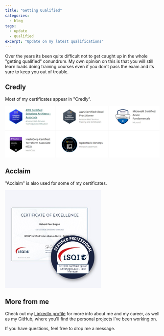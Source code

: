 ```yaml
---
title: "Getting Qualified"
categories:
  - blog
tags:
  - update
  - qualified
excerpt: "Update on my latest qualifications"
---
```


Over the years its been quite difficult not to get caught up in the whole "getting qualified" conundrum. My own opinion on this is that you will still learn loads doing training courses even if you don't pass the exam and its sure to keep you out of trouble.

## Credly

Most of my certificates appear in "Credly".

![Credly Certs](2023-01-03-qualifications-update/credly.jpg)

## Acclaim

"Acclaim" is also used for some of my certificates.

![Acclaim Certs](2023-01-03-qualifications-update/isqi.jpg)

## More from me

Check out my [LinkedIn profile][linkedin-profile] for more info about me and my career, as well as my [GitHub][github-profile], where you'll find the personal projects I've been working on.

If you have questions, feel free to drop me a message.

[linkedin-profile]: https://www.linkedin.com/in/robertbogan/
[github-profile]:   https://github.com/robert-bogan

